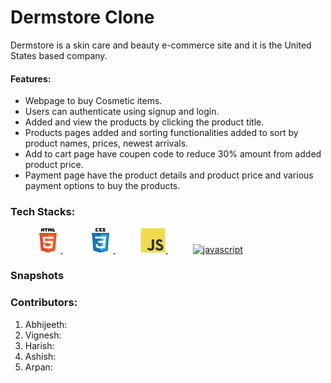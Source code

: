 <h1>Dermstore Clone</h1>
  <p>Dermstore is a skin care and beauty e-commerce site and it is the United States based company.</p>
  <h4>Features:</h4>
  <ul>
    <li>Webpage to buy Cosmetic items.</li>
    <li>Users can authenticate using signup and login.</li>
    <li>Added and view the products by clicking the product title.</li>
    <li>Products pages added and sorting functionalities added to sort by product names, prices, newest arrivals.</li>
    <li>Add to cart page have coupen code to reduce 30% amount from added product price.</li>
    <li>Payment page have the product details and product price and various payment options to buy the products.</li>
  </ul>

  <h3 align="left">Tech Stacks:</h3>
<p align="left">
  <a href="https://www.w3.org/html/" target="_blank" rel="noreferrer"> <img style="margin-left:40px" src="https://raw.githubusercontent.com/devicons/devicon/master/icons/html5/html5-original-wordmark.svg" alt="html5" width="40" height="40"/> </a> 
  <a href="https://www.w3schools.com/css/" target="_blank" rel="noreferrer"> <img style="margin-left:40px" src="https://raw.githubusercontent.com/devicons/devicon/master/icons/css3/css3-original-wordmark.svg" alt="css3" width="40" height="40"/> </a> 
  <a href="https://developer.mozilla.org/en-US/docs/Web/JavaScript" target="_blank" rel="noreferrer"> <img style="margin-left:40px" src="https://raw.githubusercontent.com/devicons/devicon/master/icons/javascript/javascript-original.svg" alt="javascript" width="40" height="40"/> </a> 
  <a href="https://developer.mozilla.org/en-US/docs/Web/JavaScript" target="_blank" rel="noreferrer"> <img style="margin-left:40px" src="https://cdn-icons-png.flaticon.com/512/25/25231.png" alt="javascript" width="40" height="40"/> </a> 
</p>

  <h3>Snapshots</h3>
  

  <h3>Contributors:</h3>
  <ol>
    <li>Abhijeeth:<a href="https://github.com/mugilmalathi"></a></li>
    <li>Vignesh:<a href="https://github.com/mugilmalathi"></a></li>
    <li>Harish:<a href="https://github.com/mugilmalathi"></a></li>
    <li>Ashish:<a href="https://github.com/mugilmalathi"></a></li>
    <li>Arpan:<a href="https://github.com/mugilmalathi"></a></li>
  </ol>
